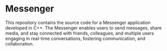 # Messenger

This repository contains the source code for a Messenger application developed in C++. The Messenger enables users to
send messages, share media, and stay connected with friends, colleagues, and multiple users engaging in real-time
conversations, fostering communication, and collaboration.
